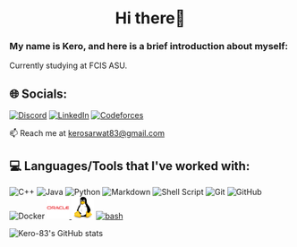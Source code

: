 <h1 align="center">Hi there👋</h1>
<h3>My name is Kero, and here is a brief introduction about myself:</h3>
Currently studying at FCIS ASU.<br>

## 🌐 Socials:

[![Discord](https://img.shields.io/badge/Discord-%237289DA.svg?logo=discord&logoColor=white)](https://discordapp.com/users/474334372867211264) [![LinkedIn](https://img.shields.io/badge/LinkedIn-%230077B5.svg?logo=linkedin&logoColor=white)](https://linkedin.com/in/kerolos-sarwat-fawzy-161393270) [![Codeforces](https://img.shields.io/badge/codeforces-%25FFFFFFFF.svg?logo=codeforces&logoColor=white&color=red
)](https://codeforces.com/profile/Keros342)

📫 Reach me at kerosarwat83@gmail.com

## 💻 Languages/Tools that I've worked with:

![C++](https://img.shields.io/badge/c++-%2300599C.svg?style=for-the-badge&logo=c%2B%2B&logoColor=white)
![Java](https://img.shields.io/badge/java-%23ED8B00.svg?style=for-the-badge&logo=openjdk&logoColor=white)
![Python](https://img.shields.io/badge/python-3670A0?style=for-the-badge&logo=python&logoColor=ffdd54)
![Markdown](https://img.shields.io/badge/markdown-%23000000.svg?style=for-the-badge&logo=markdown&logoColor=white)
![Shell Script](https://img.shields.io/badge/shell_script-%23121011.svg?style=for-the-badge&logo=gnu-bash&logoColor=white)
![Git](https://img.shields.io/badge/git-%23F05033.svg?style=for-the-badge&logo=git&logoColor=white)
![GitHub](https://img.shields.io/badge/github-%23121011.svg?style=for-the-badge&logo=github&logoColor=white)
![Docker](https://img.shields.io/badge/docker-%230db7ed.svg?style=for-the-badge&logo=docker&logoColor=white)
<a href="https://www.oracle.com/" target="_blank" rel="noreferrer"> <img src="https://raw.githubusercontent.com/devicons/devicon/master/icons/oracle/oracle-original.svg" alt="oracle" width="40" height="40"> </a>
<a href="https://www.linux.org/" target="_blank" rel="noreferrer"> <img src="https://raw.githubusercontent.com/devicons/devicon/master/icons/linux/linux-original.svg" alt="linux" width="40" height="40"/></a>
<a href="https://www.gnu.org/software/bash/" target="_blank" rel="noreferrer"> <img src="https://www.vectorlogo.zone/logos/gnu_bash/gnu_bash-icon.svg" alt="bash" width="40" height="40"/> </a>


<!-- ![Kero-83's GitHub stats](https://github-readme-stats.vercel.app/api?username=Kero-83&show=reviews,discussions_started,discussions_answered,prs_merged,prs_merged_percentage&show_icons=true&theme=tokyonight) -->
![Kero-83's GitHub stats](https://github-readme-stats.vercel.app/api?username=Kero-83&show_icons=true&theme=tokyonight) 

<!--
**Kero-83/Kero-83** is a ✨ _special_ ✨ repository because its `README.md` (this file) appears on your GitHub profile.

Here are some ideas to get you started:

- 🔭 I’m currently working on ...
- 🌱 I’m currently learning ...
- 👯 I’m looking to collaborate on ...
- 🤔 I’m looking for help with ...
- 💬 Ask me about ...
- 📫 How to reach me: ...
- 😄 Pronouns: ...
- ⚡ Fun fact: ...
-->
